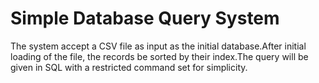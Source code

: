 # Simple Database Query System
 The system accept a CSV file as input as the initial database.After initial loading of the file, the records be sorted by their index.The query will be given in SQL with a restricted command set for simplicity.
